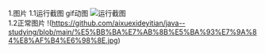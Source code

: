 1.图片
1.1运行截图 gif动图
![运行截图](https://nilaoda.github.io/N_m3u8DL-CLI/source/images/%E7%9B%B4%E6%8E%A5%E4%BD%BF%E7%94%A8.gif)  
1.2正常图片
 !(https://github.com/aixuexideyitian/java--studying/blob/main/%E5%BB%BA%E7%AB%8B%E5%BA%93%E7%9A%84%E8%AF%B4%E6%98%8E.jpg)
